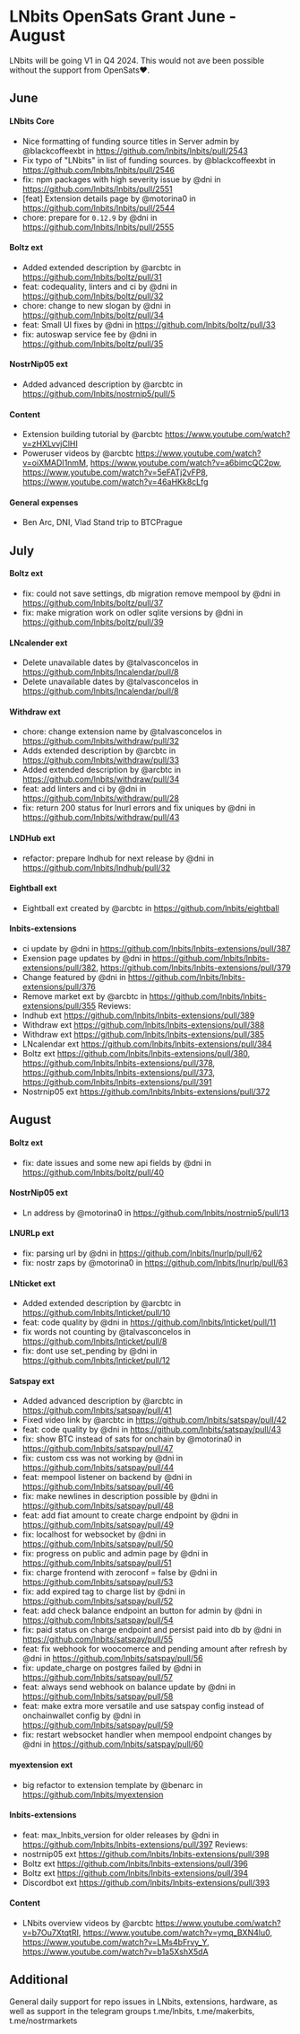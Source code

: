 # LNbits OpenSats Grant June - August

LNbits will be going V1 in Q4 2024. This would not ave been possible without the support from OpenSats❤️.

## June
#### LNbits Core
* Nice formatting of funding source titles in Server admin by @blackcoffeexbt in https://github.com/lnbits/lnbits/pull/2543
* Fix typo of "LNbits" in list of funding sources. by @blackcoffeexbt in https://github.com/lnbits/lnbits/pull/2546
* fix: npm packages with high severity issue by @dni in https://github.com/lnbits/lnbits/pull/2551
* [feat] Extension details page by @motorina0 in https://github.com/lnbits/lnbits/pull/2544
* chore: prepare for `0.12.9` by @dni in https://github.com/lnbits/lnbits/pull/2555
#### Boltz ext
* Added extended description by @arcbtc in https://github.com/lnbits/boltz/pull/31
* feat: codequality, linters and ci by @dni in https://github.com/lnbits/boltz/pull/32
* chore: change to new slogan by @dni in https://github.com/lnbits/boltz/pull/34
* feat: Small UI fixes by @dni in https://github.com/lnbits/boltz/pull/33
* fix: autoswap service fee by @dni in https://github.com/lnbits/boltz/pull/35
#### NostrNip05 ext
* Added advanced description by @arcbtc in https://github.com/lnbits/nostrnip5/pull/5
#### Content 
* Extension building tutorial by @arcbtc https://www.youtube.com/watch?v=zHXLvvjClHI
* Poweruser videos by @arcbtc https://www.youtube.com/watch?v=oiXMADI1nmM, https://www.youtube.com/watch?v=a6bimcQC2pw, https://www.youtube.com/watch?v=5eFATj2vFP8, https://www.youtube.com/watch?v=46aHKk8cLfg
#### General expenses
* Ben Arc, DNI, Vlad Stand trip to BTCPrague

## July
#### Boltz ext
* fix: could not save settings, db migration remove mempool by @dni in https://github.com/lnbits/boltz/pull/37
* fix: make migration work on odler sqlite versions by @dni in https://github.com/lnbits/boltz/pull/39
#### LNcalender ext
* Delete unavailable dates by @talvasconcelos in https://github.com/lnbits/lncalendar/pull/8
* Delete unavailable dates by @talvasconcelos in https://github.com/lnbits/lncalendar/pull/8
#### Withdraw ext
* chore: change extension name by @talvasconcelos in https://github.com/lnbits/withdraw/pull/32
* Adds extended description by @arcbtc in https://github.com/lnbits/withdraw/pull/33
* Added extended description by @arcbtc in https://github.com/lnbits/withdraw/pull/34
* feat: add linters and ci by @dni in https://github.com/lnbits/withdraw/pull/28
* fix: return 200 status for lnurl errors and fix uniques by @dni in https://github.com/lnbits/withdraw/pull/43
#### LNDHub ext
* refactor: prepare lndhub for next release by @dni in https://github.com/lnbits/lndhub/pull/32
#### Eightball ext 
* Eightball ext created by @arcbtc in https://github.com/lnbits/eightball
#### lnbits-extensions
* ci update by @dni in https://github.com/lnbits/lnbits-extensions/pull/387
* Exension page updates by @dni in https://github.com/lnbits/lnbits-extensions/pull/382, https://github.com/lnbits/lnbits-extensions/pull/379
* Change featured by @dni in https://github.com/lnbits/lnbits-extensions/pull/376
* Remove market ext by @arcbtc in https://github.com/lnbits/lnbits-extensions/pull/355
Reviews:
* lndhub ext https://github.com/lnbits/lnbits-extensions/pull/389
* Withdraw ext https://github.com/lnbits/lnbits-extensions/pull/388
* Withdraw ext https://github.com/lnbits/lnbits-extensions/pull/385
* LNcalendar ext https://github.com/lnbits/lnbits-extensions/pull/384
* Boltz ext https://github.com/lnbits/lnbits-extensions/pull/380, https://github.com/lnbits/lnbits-extensions/pull/378, https://github.com/lnbits/lnbits-extensions/pull/373, https://github.com/lnbits/lnbits-extensions/pull/391
* Nostrnip05 ext https://github.com/lnbits/lnbits-extensions/pull/372

## August
#### Boltz ext
* fix: date issues and some new api fields by @dni in https://github.com/lnbits/boltz/pull/40
#### NostrNip05 ext
* Ln address by @motorina0 in https://github.com/lnbits/nostrnip5/pull/13
#### LNURLp ext
* fix: parsing url by @dni in https://github.com/lnbits/lnurlp/pull/62
* fix: nostr zaps by @motorina0 in https://github.com/lnbits/lnurlp/pull/63
#### LNticket ext
* Added extended description by @arcbtc in https://github.com/lnbits/lnticket/pull/10
* feat: code quality by @dni in https://github.com/lnbits/lnticket/pull/11
* fix words not counting by @talvasconcelos in https://github.com/lnbits/lnticket/pull/8
* fix: dont use set_pending by @dni in https://github.com/lnbits/lnticket/pull/12
#### Satspay ext
* Added advanced description by @arcbtc in https://github.com/lnbits/satspay/pull/41
* Fixed video link by @arcbtc in https://github.com/lnbits/satspay/pull/42
* feat: code quality by @dni in https://github.com/lnbits/satspay/pull/43
* fix: show BTC instead of sats for onchain by @motorina0 in https://github.com/lnbits/satspay/pull/47
* fix: custom css was not working by @dni in https://github.com/lnbits/satspay/pull/44
* feat: mempool listener on backend by @dni in https://github.com/lnbits/satspay/pull/46
* fix: make newlines in description possible by @dni in https://github.com/lnbits/satspay/pull/48
* feat: add fiat amount to create charge endpoint by @dni in https://github.com/lnbits/satspay/pull/49
* fix: localhost for websocket by @dni in https://github.com/lnbits/satspay/pull/50
* fix: progress on public and admin page by @dni in https://github.com/lnbits/satspay/pull/51
* fix: charge frontend with zeroconf = false by @dni in https://github.com/lnbits/satspay/pull/53
* fix: add expired tag to charge list by @dni in https://github.com/lnbits/satspay/pull/52
* feat: add check balance endpoint an button for admin by @dni in https://github.com/lnbits/satspay/pull/54
* fix: paid status on charge endpoint and persist paid into db by @dni in https://github.com/lnbits/satspay/pull/55
* feat: fix webhook for woocomerce and pending amount after refresh by @dni in https://github.com/lnbits/satspay/pull/56
* fix: update_charge on postgres failed by @dni in https://github.com/lnbits/satspay/pull/57
* feat: always send webhook on balance update by @dni in https://github.com/lnbits/satspay/pull/58
* feat: make extra more versatile and use satspay config instead of onchainwallet config by @dni in https://github.com/lnbits/satspay/pull/59
* fix: restart websocket handler when mempool endpoint changes by @dni in https://github.com/lnbits/satspay/pull/60
#### myextension ext
* big refactor to extension template by @benarc in https://github.com/lnbits/myextension
#### lnbits-extensions 
* feat: max_lnbits_version for older releases by @dni in https://github.com/lnbits/lnbits-extensions/pull/397
Reviews:
* nostrnip05 ext https://github.com/lnbits/lnbits-extensions/pull/398
* Boltz ext https://github.com/lnbits/lnbits-extensions/pull/396
* Boltz ext https://github.com/lnbits/lnbits-extensions/pull/394
* Discordbot ext https://github.com/lnbits/lnbits-extensions/pull/393
#### Content
* LNbits overview videos by @arcbtc https://www.youtube.com/watch?v=b7Ou7XtqtRI, https://www.youtube.com/watch?v=ymq_BXN4lu0, https://www.youtube.com/watch?v=LMs4bFrvy_Y, https://www.youtube.com/watch?v=b1a5XshX5dA
## Additional
General daily support for repo issues in LNbits, extensions, hardware, as well as support in the telegram groups t.me/lnbits, t.me/makerbits, t.me/nostrmarkets
